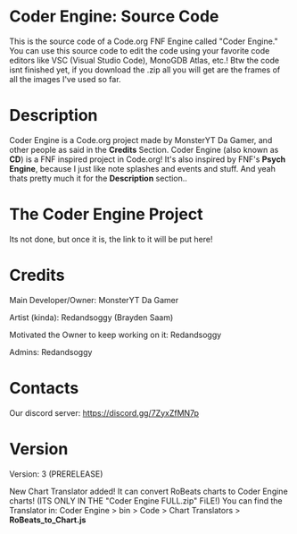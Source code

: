 # Coder Engine: Source Code
This is the source code of a Code.org FNF Engine called "Coder Engine." You can use this source code to edit the code using your favorite code editors like VSC (Visual Studio Code), MonoGDB Atlas, etc.!
Btw the code isnt finished yet, if you download the .zip all you will get are the frames of all the images I've used so far.

# Description
Coder Engine is a Code.org project made by MonsterYT Da Gamer, and other people as said in the **Credits** Section. Coder Engine (also known as **CD**) is a FNF inspired project in Code.org! It's also inspired by FNF's **Psych Engine**, because I just like note splashes and events and stuff. And yeah thats pretty much it for the **Description** section..

# The Coder Engine Project
Its not done, but once it is, the link to it will be put here!

# Credits
Main Developer/Owner: MonsterYT Da Gamer

Artist (kinda): Redandsoggy (Brayden Saam)

Motivated the Owner to keep working on it: Redandsoggy

Admins: Redandsoggy

# Contacts
Our discord server: https://discord.gg/7ZyxZfMN7p

# Version
Version: 3 (PRERELEASE)

New Chart Translator added! It can convert RoBeats charts to Coder Engine charts! (ITS ONLY IN THE "Coder Engine FULL.zip" FiLE!)
You can find the Translator in: Coder Engine > bin > Code > Chart Translators > **RoBeats_to_Chart.js**

